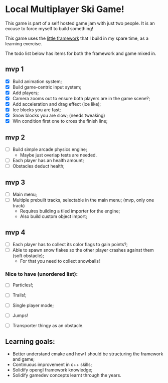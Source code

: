 

# Local Multiplayer Ski Game!
This game is part of a self hosted game jam with just two people. It is an excuse to force myself to build something!

This game uses the [little framework](https://github.com/mrmav/simple-cpp-engine) that I build in my spare time, as a learning exercise.

The todo list below has items for both the framework and game mixed in.

## mvp 1
- [x] Build animation system; 
- [x] Build game-centric input system; 
- [x] Add players;
- [x] Camera zooms out to ensure both players are in the game scene?;
- [x] Add acceleration and drag effect (ice like);
- [x] Ice blocks you are fast;
- [x] Snow blocks you are slow; (needs tweaking)
- [x] Win condition first one to cross the finish line;

## mvp 2
- [ ] Build simple arcade physics engine; 
    - Maybe just overlap tests are needed.
- [ ] Each player has an health amount; 
- [ ] Obstacles deduct health; 

## mvp 3
- [ ] Main menu;
- [ ] Multiple prebuilt tracks, selectable in the main menu; (mvp, only one track)
    - Requires building a tiled importer for the engine;
    - Also build custom object import;

## mvp 4
- [ ] Each player has to collect its color flags to gain points?;
- [ ] Able to spawn snow flakes so the other player crashes against them (soft obstacle);
    - For that you need to collect snowballs!

### Nice to have (unordered list):
- [ ] Particles!;
- [ ] Trails!;
- [ ] Single player mode;
- [ ] Jumps!
- [ ] Transporter thingy as an obstacle.


## Learning goals:

- Better understand cmake and how I should be structuring the framework and game;
- Continuous improvement in c++ skills;
- Solidify opengl framework knowledge;
- Solidify gamedev concepts learnt through the years.